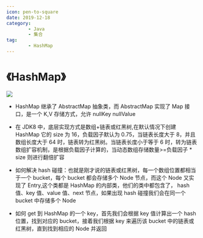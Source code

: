 ```yaml
---
icon: pen-to-square
date: 2019-12-18
category:
        - Java
        - 集合
tag:
        - HashMap
---
```


# 《HashMap》

<img src="https://image-static.segmentfault.com/285/324/2853246388-60152288ac568"></img>

- HashMap 继承了 AbstractMap 抽象类，而 AbstractMap 实现了 Map 接口，是一个 K,V 存储方式，允许 nullKey nullValue

- 在 JDK8 中，底层实现方式是数组+链表或红黑树,在默认情况下创建 HashMap 它的 size 为 16，负载因子默认为 0.75，当链表长度大于 8，并且数组长度大于 64 时，链表转为红黑树。当链表长度小于等于 6 时，转为链表
  数组扩容机制，是根据负载因子计算的，当动态数组存储数量>=负载因子 \* size 则进行翻倍扩容

- 如何解决 hash 碰撞：也就是刚才说的链表或红黑树，每一个数组位置都相当于一个 bucket，每个 bucket 都会存储多个 Node 节点，而这个 Node 又实现了 Entry,这个类都是 HashMap 的内部类，他们的类中都包含了，
  hash 值、key 值、value 值、next 节点，如果出现 hash 碰撞我们会在同一个 bucket 中存储多个 Node

- 如何 get 到 HashMap 的一个 key，首先我们会根据 key 值计算出一个 hash 位置，找到对应的 bucket，接着我们根据 key 来遍历该 bucket 中的链表或红黑树，直到找到相应的 Node 并返回
